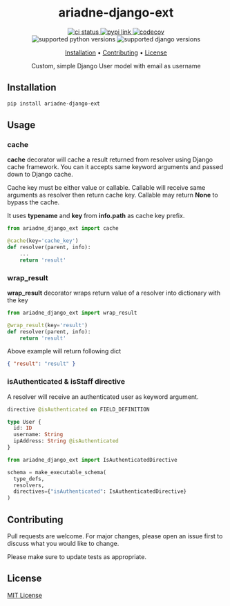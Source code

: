 <h1 align="center">
  ariadne-django-ext
</h1>

<p align="center">
  <a href="https://github.com/dulmandakh/ariadne-django-ext/">
    <img src="https://img.shields.io/github/workflow/status/dulmandakh/ariadne-django-ext/CI?label=Test&logo=github&style=for-the-badge" alt="ci status">
  </a>
  <a href="https://pypi.org/project/ariadne-django-ext/">
    <img src="https://img.shields.io/pypi/v/ariadne-django-ext?style=for-the-badge" alt="pypi link">
  </a>
  <a href="https://codecov.io/github/dulmandakh/ariadne-django-ext">
    <img src="https://img.shields.io/codecov/c/github/dulmandakh/ariadne-django-ext?logo=codecov&style=for-the-badge" alt="codecov">
  </a>
  <br>
  <a>
    <img src="https://img.shields.io/pypi/pyversions/ariadne-django-ext?logo=python&style=for-the-badge" alt="supported python versions">
  </a>
  <a>
    <img src="https://img.shields.io/pypi/djversions/ariadne-django-ext?logo=django&style=for-the-badge" alt="supported django versions">
  </a>
</p>

<p align="center">
  <a href="#installation">Installation</a> •
  <a href="#contributing">Contributing</a> •
  <a href="#license">License</a>
</p>

<p align="center">Custom, simple Django User model with email as username</p>

## Installation

```sh
pip install ariadne-django-ext
```

## Usage

### cache

**cache** decorator will cache a result returned from resolver using Django cache framework. You can it accepts same keyword arguments and passed down to Django cache.

Cache key must be either value or callable. Callable will receive same arguments as resolver then return cache key. Callable may return **None** to bypass the cache.

It uses **typename** and **key** from **info.path** as cache key prefix.

```python
from ariadne_django_ext import cache

@cache(key='cache_key')
def resolver(parent, info):
    ...
    return 'result'

```

### wrap_result

**wrap_result** decorator wraps return value of a resolver into dictionary with the key

```python
from ariadne_django_ext import wrap_result

@wrap_result(key='result')
def resolver(parent, info):
    return 'result'

```

Above example will return following dict

```json
{ "result": "result" }
```

### isAuthenticated & isStaff directive

A resolver will receive an authenticated user as keyword argument.

```graphql
directive @isAuthenticated on FIELD_DEFINITION

type User {
  id: ID
  username: String
  ipAddress: String @isAuthenticated
}
```

```python
from ariadne_django_ext import IsAuthenticatedDirective

schema = make_executable_schema(
  type_defs,
  resolvers,
  directives={"isAuthenticated": IsAuthenticatedDirective}
)
```

## Contributing

Pull requests are welcome. For major changes, please open an issue first to discuss what you would like to change.

Please make sure to update tests as appropriate.

## License

[MIT License](https://choosealicense.com/licenses/mit/)

```

```
